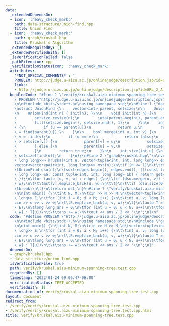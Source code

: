 ```yaml
---
data:
  _extendedDependsOn:
  - icon: ':heavy_check_mark:'
    path: data-structure/union-find.hpp
    title: Union Find
  - icon: ':heavy_check_mark:'
    path: graph/kruskal.hpp
    title: Kruskal's Algorithm
  _extendedRequiredBy: []
  _extendedVerifiedWith: []
  _isVerificationFailed: false
  _pathExtension: cpp
  _verificationStatusIcon: ':heavy_check_mark:'
  attributes:
    '*NOT_SPECIAL_COMMENTS*': ''
    PROBLEM: http://judge.u-aizu.ac.jp/onlinejudge/description.jsp?id=GRL_2_A
    links:
    - http://judge.u-aizu.ac.jp/onlinejudge/description.jsp?id=GRL_2_A
  bundledCode: "#line 1 \"verify/kruskal.aizu-minimum-spanning-tree.test.cpp\"\n#define\
    \ PROBLEM \"http://judge.u-aizu.ac.jp/onlinejudge/description.jsp?id=GRL_2_A\"\
    \n\n#include <bits/stdc++.h>\nusing namespace std;\n\n#line 1 \"data-structure/union-find.hpp\"\
    \nstruct UnionFind {\n    vector<int> parent, setsize;\n\n    UnionFind() = default;\n\
    \n    UnionFind(int n) { init(n); }\n\n    void init(int n) {\n        parent.resize(n);\n\
    \        setsize.resize(n);\n        iota(parent.begin(), parent.end(), 0);\n\
    \        fill(setsize.begin(), setsize.end(), 1);\n    }\n\n    int find(int u)\
    \ {\n        if (u == parent[u])\n            return u;\n        return parent[u]\
    \ = find(parent[u]);\n    }\n\n    bool merge(int u, int v) {\n        u = find(u),\
    \ v = find(v);\n        if (u == v)\n            return false;\n        if (setsize[u]\
    \ > setsize[v]) {\n            parent[v] = u;\n            setsize[u] += setsize[v];\n\
    \        } else {\n            parent[u] = v;\n            setsize[v] += setsize[u];\n\
    \        }\n        return true;\n    }\n\n    int size(int u) {\n        return\
    \ setsize[find(u)];\n    }\n};\n#line 2 \"graph/kruskal.hpp\"\n\nvector<vector<pair<int,\
    \ long long>>> kruskal(int n, vector<tuple<int, int, long long>> edges) {\n\t\
    vector<vector<pair<int, long long>>> mst(n);\n\tif (n <= 1)\n\t\treturn mst;\n\
    \tUnionFind dsu(n);\n\tsort(edges.begin(), edges.end(), [](const tuple<int, int,\
    \ long long> &a, const tuple<int, int, long long> &b) { return get<2>(a) < get<2>(b);\
    \ });\n\tfor (auto [u, v, w] : edges) {\n\t\tif (dsu.merge(u, v)) {\n\t\t\tmst[u].emplace_back(v,\
    \ w);\n\t\t\tmst[v].emplace_back(u, w);\n\t\t}\n\t\tif (dsu.size(0) == n)\n\t\t\
    \tbreak;\n\t}\n\treturn mst;\n}\n#line 7 \"verify/kruskal.aizu-minimum-spanning-tree.test.cpp\"\
    \n\nint main() {\n\tint N, M;\n\tcin >> N >> M;\n\tvector<tuple<int, int, long\
    \ long>> E;\n\tfor (int i = 0; i < M; i++) {\n\t\tint u, v; long long w;\n\t\t\
    cin >> u >> v >> w;\n\t\tE.emplace_back(u, v, w);\n\t}\n\tauto T = kruskal(N,\
    \ E);\n\tlong long ans = 0;\n\tfor (int u = 0; u < N; u++)\n\t\tfor (auto [v,\
    \ w] : T[u])\n\t\t\tans += w;\n\tcout << ans / 2 << '\\n';\n}\n"
  code: "#define PROBLEM \"http://judge.u-aizu.ac.jp/onlinejudge/description.jsp?id=GRL_2_A\"\
    \n\n#include <bits/stdc++.h>\nusing namespace std;\n\n#include \"graph/kruskal.hpp\"\
    \n\nint main() {\n\tint N, M;\n\tcin >> N >> M;\n\tvector<tuple<int, int, long\
    \ long>> E;\n\tfor (int i = 0; i < M; i++) {\n\t\tint u, v; long long w;\n\t\t\
    cin >> u >> v >> w;\n\t\tE.emplace_back(u, v, w);\n\t}\n\tauto T = kruskal(N,\
    \ E);\n\tlong long ans = 0;\n\tfor (int u = 0; u < N; u++)\n\t\tfor (auto [v,\
    \ w] : T[u])\n\t\t\tans += w;\n\tcout << ans / 2 << '\\n';\n}"
  dependsOn:
  - graph/kruskal.hpp
  - data-structure/union-find.hpp
  isVerificationFile: true
  path: verify/kruskal.aizu-minimum-spanning-tree.test.cpp
  requiredBy: []
  timestamp: '2022-01-24 09:06:47-08:00'
  verificationStatus: TEST_ACCEPTED
  verifiedWith: []
documentation_of: verify/kruskal.aizu-minimum-spanning-tree.test.cpp
layout: document
redirect_from:
- /verify/verify/kruskal.aizu-minimum-spanning-tree.test.cpp
- /verify/verify/kruskal.aizu-minimum-spanning-tree.test.cpp.html
title: verify/kruskal.aizu-minimum-spanning-tree.test.cpp
---
```

